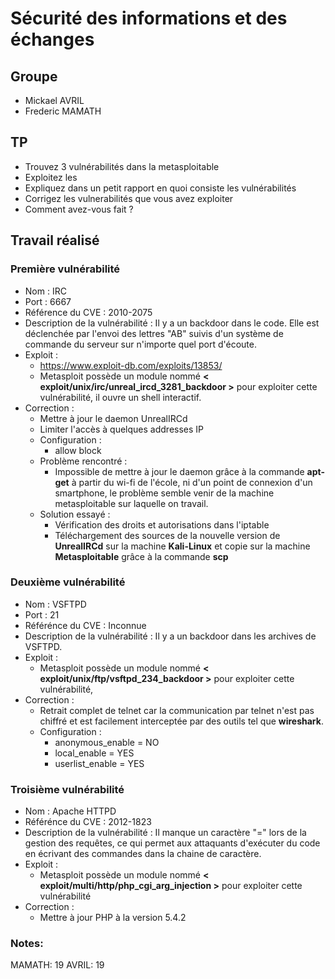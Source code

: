 # Sécurité des informations et des échanges

## Groupe

- Mickael AVRIL
- Frederic MAMATH

## TP

- Trouvez 3 vulnérabilités dans la metasploitable
- Exploitez les
- Expliquez dans un petit rapport en quoi consiste les vulnérabilités
- Corrigez les vulnerabilités que vous avez exploiter
- Comment avez-vous fait ?

## Travail réalisé

### Première vulnérabilité

- Nom : IRC
- Port : 6667
- Référence du CVE : 2010-2075
- Description de la vulnérabilité : Il y a un backdoor dans le code. Elle est déclenchée par l'envoi des lettres "AB" suivis d'un système de commande du serveur sur n'importe quel port d'écoute.
- Exploit :
  - https://www.exploit-db.com/exploits/13853/
  - Metasploit possède un module nommé __< exploit/unix/irc/unreal_ircd_3281_backdoor >__ pour exploiter cette vulnérabilité, il ouvre un shell interactif.
- Correction :
  - Mettre à jour le daemon UnrealIRCd
  - Limiter l'accès à quelques addresses IP
  - Configuration :
    - allow block
  - Problème rencontré :
    - Impossible de mettre à jour le daemon grâce à la commande __apt-get__ à partir du wi-fi de l'école, ni d'un point de connexion d'un smartphone, le problème semble venir de la machine metasploitable sur laquelle on travail.
  - Solution essayé :
    - Vérification des droits et autorisations dans l'iptable
    - Téléchargement des sources de la nouvelle version de __UnrealIRCd__ sur la machine __Kali-Linux__ et copie sur la machine __Metasploitable__ grâce à la commande __scp__

### Deuxième vulnérabilité

- Nom : VSFTPD
- Port : 21
- Référénce du CVE : Inconnue
- Description de la vulnérabilité : Il y a un backdoor dans les archives de VSFTPD.
- Exploit :
  - Metasploit possède un module nommé __< exploit/unix/ftp/vsftpd_234_backdoor >__ pour exploiter cette vulnérabilité,
- Correction :
  - Retrait complet de telnet car la communication par telnet n'est pas chiffré et est facilement interceptée par des outils tel que __wireshark__.
  - Configuration :
    - anonymous_enable = NO
    - local_enable = YES
    - userlist_enable = YES

### Troisième vulnérabilité

- Nom : Apache HTTPD
- Référénce du CVE : 2012-1823
- Description de la vulnérabilité : Il manque un caractère "=" lors de la gestion des requêtes, ce qui permet aux attaquants d'exécuter du code en écrivant des commandes dans la chaine de caractère.
- Exploit :
  - Metasploit possède un module nommé __< exploit/multi/http/php_cgi_arg_injection >__ pour exploiter cette vulnérabilité
- Correction :
  - Mettre à jour PHP à la version 5.4.2

### Notes:
MAMATH: 19
AVRIL: 19
